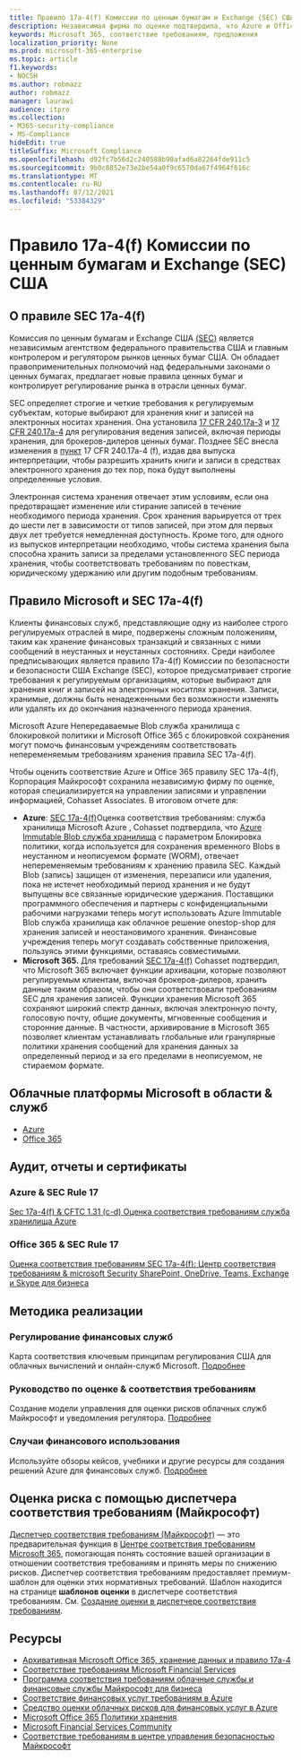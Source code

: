 ```yaml
---
title: Правило 17a-4(f) Комиссии по ценным бумагам и Exchange (SEC) США
description: Независимая фирма по оценке подтвердила, что Azure и Office 365 могут помочь финансовым фирмам выполнить правила SEC 17a-4(f) хранения записей и неоменяемых требований к хранению.
keywords: Microsoft 365, соответствие требованиям, предложения
localization_priority: None
ms.prod: microsoft-365-enterprise
ms.topic: article
f1.keywords:
- NOCSH
ms.author: robmazz
author: robmazz
manager: laurawi
audience: itpro
ms.collection:
- M365-security-compliance
- MS-Compliance
hideEdit: true
titleSuffix: Microsoft Compliance
ms.openlocfilehash: d92fc7b56d2c240588b90afad6a82264fde911c5
ms.sourcegitcommit: 9b0c8852e73e2be54a0f9c6570da67f4964f616c
ms.translationtype: MT
ms.contentlocale: ru-RU
ms.lasthandoff: 07/12/2021
ms.locfileid: "53384329"
---
```

# <a name="securities-and-exchange-commission-sec-rule-17a-4f-united-states"></a>Правило 17a-4(f) Комиссии по ценным бумагам и Exchange (SEC) США

## <a name="about-sec-rule-17a-4f"></a>О правиле SEC 17a-4(f)

Комиссия по ценным бумагам и Exchange США [(SEC)](https://www.sec.gov/) является независимым агентством федерального правительства США и главным контролером и регулятором рынков ценных бумаг США. Он обладает правоприменительных полномочий над федеральными законами о ценных бумагах, предлагает новые правила ценных бумаг и контролирует регулирование рынка в отрасли ценных бумаг.

SEC определяет строгие и четкие требования к регулируемым субъектам, которые выбирают для хранения книг и записей на электронных носитах хранения. Она установила [17 CFR 240.17a-3](https://www.govinfo.gov/app/details/CFR-2012-title17-vol3/CFR-2012-title17-vol3-sec240-17a-3) и [17 CFR 240.17a-4](https://www.ecfr.gov/cgi-bin/text-idx?mc=true&node=pt17.4.240&rgn=div5#se17.4.240_117a_64) для регулирования ведения записей, включая периоды хранения, для брокеров-дилеров ценных бумаг. Позднее SEC внесла изменения в [пункт](https://www.sec.gov/rules/interp/34-47806.htm) 17 CFR 240.17a-4 (f), издав два выпуска интерпретации, чтобы разрешить хранить книги и записи в средствах электронного хранения до тех пор, пока будут выполнены определенные условия.

Электронная система хранения отвечает этим условиям, если она предотвращает изменение или стирание записей в течение необходимого периода хранения. Срок хранения варьируется от трех до шести лет в зависимости от типов записей, при этом для первых двух лет требуется немедленная доступность. Кроме того, для одного из выпусков интерпретации необходимо, чтобы система хранения была способна хранить записи за пределами установленного SEC периода хранения, чтобы соответствовать требованиям по повесткам, юридическому удержанию или другим подобным требованиям.

## <a name="microsoft-and-sec-rule-17a-4f"></a>Правило Microsoft и SEC 17a-4(f)

Клиенты финансовых служб, представляющие одну из наиболее строго регулируемых отраслей в мире, подвержены сложным положениям, таким как хранение финансовых транзакций и связанных с ними сообщений в неустанных и неустанных состояниях. Среди наиболее предписывающих является правило 17a-4(f) Комиссии по безопасности и безопасности США Exchange (SEC), которое предусматривает строгие требования к регулируемым организациям, которые выбирают для хранения книг и записей на электронных носитлях хранения. Записи, хранимые, должны быть ненадеженными без возможности изменять или удалять их до окончания назначенного периода хранения.

Microsoft Azure Непередаваемые Blob служба хранилища с блокировкой политики и Microsoft Office 365 с блокировкой сохранения могут помочь финансовым учреждениям соответствовать непеременяемым требованиям хранения правила SEC 17a-4(f).

Чтобы оценить соответствие Azure и Office 365 правилу SEC 17a-4(f), Корпорация Майкрософт сохранила независимую фирму по оценке, которая специализируется на управлении записями и управлении информацией, Cohasset Associates. В итоговом отчете для:

- **Azure**: [SEC 17a-4(f)](https://servicetrust.microsoft.com/ViewPage/MSComplianceGuide?command=Download&downloadType=Document&downloadId=19b08fd4-d276-43e8-9461-715981d0ea20&docTab=4ce99610-c9c0-11e7-8c2c-f908a777fa4d_GRC_Assessment_Reports)Оценка соответствия требованиям: служба хранилища Microsoft Azure , Cohasset подтвердила, что [Azure Immutable Blob служба хранилища](/azure/storage/blobs/storage-blob-immutable-storage) с параметром Блокировка политики, когда используется для сохранения временного Blobs в неустанном и неописуемом формате (WORM), отвечает непеременяемым требованиям к хранению правила SEC. Каждый Blob (запись) защищен от изменения, перезаписи или удаления, пока не истечет необходимый период хранения и не будут выпущены все связанные юридические удержания. Поставщики программного обеспечения и партнеры с конфиденциальными рабочими нагрузками теперь могут использовать Azure Immutable Blob служба хранилища как облачное решение onestop-shop для хранения записей и неостановимого хранения. Финансовые учреждения теперь могут создавать собственные приложения, пользуясь этими функциями, оставаясь совместимыми.
- **Microsoft 365.** Для требований [SEC 17a-4(f)](/microsoft-365/compliance/retention-regulatory-requirements#sec-17a-4f-finra-4511c-and-cftc-131c-d) Cohasset подтвердил, что Microsoft 365 включает функции архивации, которые позволяют регулируемым клиентам, включая брокеров-дилеров, хранить данные таким образом, чтобы они соответствовали требованиям SEC для хранения записей. Функции хранения Microsoft 365 сохраняют широкий спектр данных, включая электронную почту, голосовую почту, общие документы, мгновенные сообщения и сторонние данные. В частности, архивирование в Microsoft 365 позволяет клиентам устанавливать глобальные или гранулярные политики хранения сообщений для хранения данных за определенный период и за его пределами в неописуемом, не стираемом формате.

## <a name="microsoft-in-scope-cloud-platforms--services"></a>Облачные платформы Microsoft в области & служб

- [Azure](https://gallery.technet.microsoft.com/Overview-of-Azure-c1be3942)
- [Office 365](https://aka.ms/Office365ComplianceOfferings)

## <a name="audits-reports-and-certificates"></a>Аудит, отчеты и сертификаты

### <a name="azure--sec-rule-17"></a>Azure & SEC Rule 17

[Sec 17a-4(f) & CFTC 1.31 (c-d) Оценка соответствия требованиям служба хранилища Azure](https://servicetrust.microsoft.com/ViewPage/MSComplianceGuide?command=Download&downloadType=Document&downloadId=19b08fd4-d276-43e8-9461-715981d0ea20&docTab=4ce99610-c9c0-11e7-8c2c-f908a777fa4d_GRC_Assessment_Reports)

### <a name="office-365--sec-rule-17"></a>Office 365 & SEC Rule 17

[Оценка соответствия требованиям SEC 17a-4(f): Центр соответствия требованиям & microsoft Security SharePoint, OneDrive, Teams, Exchange и Skype для бизнеса](https://servicetrust.microsoft.com/ViewPage/TrustDocumentsV3?command=Download&downloadType=Document&downloadId=2dc92867-5f83-49d8-ad04-9e7295c9e40e&tab=7f51cb60-3d6c-11e9-b2af-7bb9f5d2d913&docTab=7f51cb60-3d6c-11e9-b2af-7bb9f5d2d913_FAQ_and_White_Papers)

## <a name="how-to-implement"></a>Методика реализации

### <a name="financial-services-regulation"></a>Регулирование финансовых служб

Карта соответствия ключевым принципам регулирования США для облачных вычислений и онлайн-служб Microsoft. [Подробнее](https://servicetrust.microsoft.com/ViewPage/TrustDocuments?command=Download&downloadType=Document&downloadId=5b483567-00b0-4d86-96ae-ee887dadb61c&docTab=6d000410-c9e9-11e7-9a91-892aae8839ad_Compliance_Guides)

### <a name="risk-assessment--compliance-guide"></a>Руководство по оценке & соответствия требованиям

Создание модели управления для оценки рисков облачных служб Майкрософт и уведомления регулятора. [Подробнее](https://servicetrust.microsoft.com/ViewPage/TrustDocuments?command=Download&downloadType=Document&downloadId=edee9b14-3661-4a16-ba83-c35caf672bd7&docTab=6d000410-c9e9-11e7-9a91-892aae8839ad_FAQ_and_White_Papers)

### <a name="financial-use-cases"></a>Случаи финансового использования

Используйте обзоры кейсов, учебники и другие ресурсы для создания решений Azure для финансовых служб. [Подробнее](/azure/industry/financial/)

## <a name="use-microsoft-compliance-manager-to-assess-your-risk"></a>Оценка риска с помощью диспетчера соответствия требованиям (Майкрософт)

[Диспетчер соответствия требованиям (Майкрософт)](/microsoft-365/compliance/compliance-manager) — это предварительная функция в [Центре соответствия требованиям Microsoft 365](/microsoft-365/compliance/microsoft-365-compliance-center), помогающая понять состояние вашей организации в отношении соответствия требованиям и принять меры по снижению рисков. Диспетчер соответствия требованиям предоставляет премиум-шаблон для оценки этих нормативных требований. Шаблон находится на странице **шаблонов оценки** в диспетчере соответствия требованиям. См. [Создание оценки в диспетчере соответствия требованиям](/microsoft-365/compliance/compliance-manager-assessments).

## <a name="resources"></a>Ресурсы

- [Архивативная Microsoft Office 365, хранение данных и правило 17a-4](https://www.microsoft.com/microsoft-365/blog/2015/11/10/office-365-exchange-online-archiving-now-meets-sec-rule-17a-4-requirements/)
- [Соответствие требованиям Microsoft Financial Services](https://download.microsoft.com/download/6/4/7/64707E3E-6D3E-45D0-8207-A0EA3201B4A6/Microsoft%20Cloud%20-%20Financial%20Services%20Compliance%20Program%20\(Print\).pdf)
- [Программа соответствия требованиям облачные службы и финансовые службы Майкрософт для бизнеса](https://servicetrust.microsoft.com/viewpage/financialservicesoverview)
- [Соответствие финансовых услуг требованиям в Azure](https://azure.microsoft.com/resources/videos/azurecon-2015-financial-services-compliance-in-azure/)
- [Средство оценки облачных рисков для финансовых услуг в Azure](https://servicetrust.microsoft.com/ViewPage/FFIECBlueprint?command=Download&downloadType=Document&downloadId=079a1973-711a-428f-9312-9ddd290cff7b&docTab=c726d5c0-2d1e-11e8-a485-57140ec19669_PaaS)
- [Microsoft Office 365 Политики хранения](/office365/securitycompliance/retention-policies)
- [Microsoft Financial Services Community](https://techcommunity.microsoft.com/t5/financial-services/ct-p/FinancialServices)
- [Соответствие требованиям в центре управления безопасностью Майкрософт](https://www.microsoft.com/trust-center/compliance/compliance-overview)
